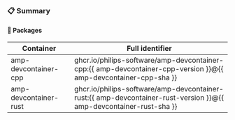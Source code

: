 <!-- markdownlint-disable MD041 -->

### :clipboard: Summary

<!-- Manually fill this summary, taking note of any changes relevant to the end user.
     When a change requires action, or emphasis, use '> [!NOTE]' notation.
-->

#### :bookmark: Packages

| Container             | Full identifier                                                                                                    |
|-----------------------|--------------------------------------------------------------------------------------------------------------------|
| amp-devcontainer-cpp  | ghcr.io/philips-software/amp-devcontainer-cpp:{{ amp-devcontainer-cpp-version }}@{{ amp-devcontainer-cpp-sha }}    |
| amp-devcontainer-rust | ghcr.io/philips-software/amp-devcontainer-rust:{{ amp-devcontainer-rust-version }}@{{ amp-devcontainer-rust-sha }} |

